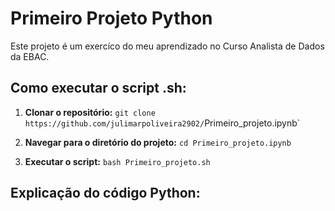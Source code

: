 # Primeiro Projeto Python

Este projeto é um exercíco do meu aprendizado no Curso Analista de Dados da EBAC.

## Como executar o script .sh:

1. **Clonar o repositório:** `git clone https://github.com/julimarpoliveira2902/`Primeiro_projeto.ipynb`

3. **Navegar para o diretório do projeto:** `cd Primeiro_projeto.ipynb`
4. **Executar o script:** `bash Primeiro_projeto.sh`

## Explicação do código Python:
